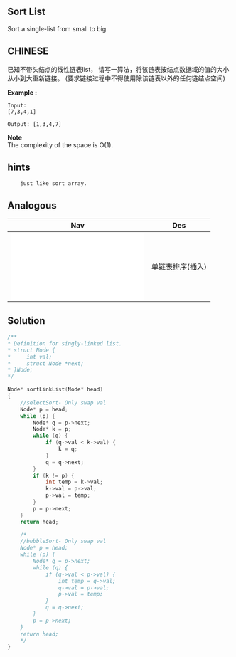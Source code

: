 ## Sort List

Sort a single-list from small to big.

## CHINESE
已知不带头结点的线性链表list，
请写一算法，将该链表按结点数据域的值的大小从小到大重新链接。
(要求链接过程中不得使用除该链表以外的任何链结点空间)

**Example :**
```
Input:
[7,3,4,1]

Output: [1,3,4,7]
```

**Note**<br />
The complexity of the space is O(1). <br />

## hints
```
    just like sort array.
```

## Analogous
|                         Nav            |                   Des                 |
| :-------------------------------------:|:-------------------------------------:|
| ![insertSortLinkList](insertSortLinkList.md)|单链表排序(插入)                  |

## Solution
``` c
/**
* Definition for singly-linked list.
* struct Node {
*     int val;
*     struct Node *next;
* }Node;
*/

Node* sortLinkList(Node* head)
{
    //selectSort- Only swap val
    Node* p = head;
    while (p) {
        Node* q = p->next;
        Node* k = p;
        while (q) {
            if (q->val < k->val) {
                k = q;
            }
            q = q->next;
        }
        if (k != p) {
            int temp = k->val;
            k->val = p->val;
            p->val = temp;
        }
        p = p->next;
    }
    return head;

    /*
    //bubbleSort- Only swap val
    Node* p = head;
    while (p) {
        Node* q = p->next;
        while (q) {
            if (q->val < p->val) {
                int temp = q->val;
                q->val = p->val;
                p->val = temp;
            }
            q = q->next;
        }
        p = p->next;
    }
    return head;
    */
}
```
